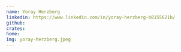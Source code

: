 ```yaml
---
name: Yoray Herzberg
linkedin: https://www.linkedin.com/in/yoray-herzberg-b8155621b/
github:
crates:
home:
img: yoray-herzberg.jpeg
---
```

